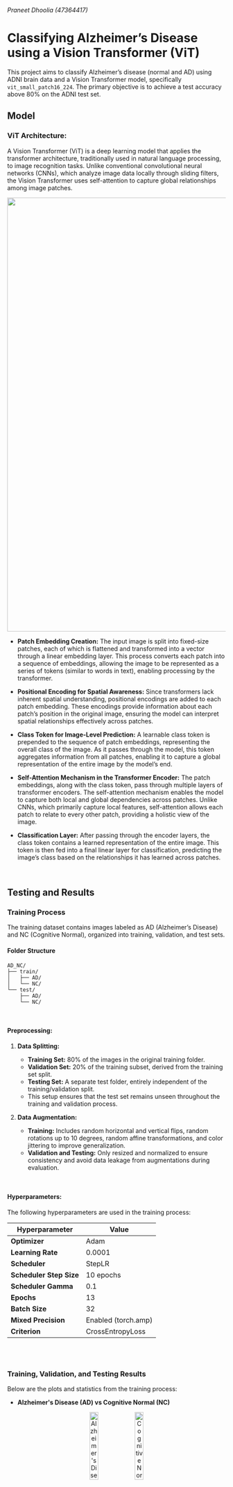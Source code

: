 
*Praneet Dhoolia (47364417)*

# Classifying Alzheimer’s Disease using a Vision Transformer (ViT)

This project aims to classify Alzheimer’s disease (normal and AD) using ADNI brain data and a Vision Transformer model, specifically `vit_small_patch16_224`. The primary objective is to achieve a test accuracy above 80% on the ADNI test set.
<br>

## Model

### ViT Architecture:
A Vision Transformer (ViT) is a deep learning model that applies the transformer architecture, traditionally used in natural language processing, to image recognition tasks. Unlike conventional convolutional neural networks (CNNs), which analyze image data locally through sliding filters, the Vision Transformer uses self-attention to capture global relationships among image patches.

<p align="center">
    <img width="1000" src="assets/transformer.png">
</p>

- **Patch Embedding Creation:** The input image is split into fixed-size patches, each of which is flattened and transformed into a vector through a linear embedding layer. This process converts each patch into a sequence of embeddings, allowing the image to be represented as a series of tokens (similar to words in text), enabling processing by the transformer.

- **Positional Encoding for Spatial Awareness:** Since transformers lack inherent spatial understanding, positional encodings are added to each patch embedding. These encodings provide information about each patch’s position in the original image, ensuring the model can interpret spatial relationships effectively across patches.

- **Class Token for Image-Level Prediction:** A learnable class token is prepended to the sequence of patch embeddings, representing the overall class of the image. As it passes through the model, this token aggregates information from all patches, enabling it to capture a global representation of the entire image by the model’s end.

- **Self-Attention Mechanism in the Transformer Encoder:** The patch embeddings, along with the class token, pass through multiple layers of transformer encoders. The self-attention mechanism enables the model to capture both local and global dependencies across patches. Unlike CNNs, which primarily capture local features, self-attention allows each patch to relate to every other patch, providing a holistic view of the image.

- **Classification Layer:** After passing through the encoder layers, the class token contains a learned representation of the entire image. This token is then fed into a final linear layer for classification, predicting the image’s class based on the relationships it has learned across patches.
<br>

## Testing and Results

### Training Process
The training dataset contains images labeled as AD (Alzheimer’s Disease) and NC (Cognitive Normal), organized into training, validation, and test sets.

#### Folder Structure

```
AD_NC/
├── train/
│   ├── AD/
│   └── NC/
└── test/
    ├── AD/
    └── NC/
```
<br>

#### Preprocessing:
1. **Data Splitting:**
   - **Training Set:** 80% of the images in the original training folder.
   - **Validation Set:** 20% of the training subset, derived from the training set split.
   - **Testing Set:** A separate test folder, entirely independent of the training/validation split.
   - This setup ensures that the test set remains unseen throughout the training and validation process.

2. **Data Augmentation:**
   - **Training:** Includes random horizontal and vertical flips, random rotations up to 10 degrees, random affine transformations, and color jittering to improve generalization.
   - **Validation and Testing:** Only resized and normalized to ensure consistency and avoid data leakage from augmentations during evaluation.
<br>

#### Hyperparameters:
The following hyperparameters are used in the training process:

| Hyperparameter           | Value              |
|--------------------------|--------------------|
| **Optimizer**            | Adam              |
| **Learning Rate**        | 0.0001            |
| **Scheduler**            | StepLR            |
| **Scheduler Step Size**  | 10 epochs         |
| **Scheduler Gamma**      | 0.1               |
| **Epochs**               | 13                |
| **Batch Size**           | 32                |
| **Mixed Precision**      | Enabled (torch.amp) |
| **Criterion**            | CrossEntropyLoss  |

<br><br>

### Training, Validation, and Testing Results
Below are the plots and statistics from the training process:

- **Alzheimer's Disease (AD) vs Cognitive Normal (NC)**

<p align="center">
  <img src="assets/AD.jpeg" alt="Alzheimer's Disease" width="20%">
  <img src="assets/NC.jpeg" alt="Cognitive Normal" width="20%">
</p><br>

- **Epoch Output**
<p align="center">
    <img width="1000" src="assets/output.png">
</p><br>

- **Loss vs Epochs**
<p align="center">
    <img width="700" src="assets/loss_vs_epochs.png">
</p><br>

- **Accuracy vs Epochs**
<p align="center">
    <img width="700" src="assets/accuracy_vs_epochs.png">
</p><br>

- **Confusion Matrix**
<p align="center">
    <img width="500" src="assets/confusion_matrix.png">
</p><br>

### Observations

1. **Loss vs. Epochs:**
   - **Training Loss:** Decreased consistently across epochs, indicating effective learning from the data.
   - **Validation Loss:** Generally decreased but showed occasional fluctuations, suggesting some variability in the model’s generalization.
   - **Testing Loss:** Increased over epochs, which suggests possible overfitting as the model learns more details from the training data, but loses generalization on unseen test data.

2. **Accuracy vs. Epochs:**
   - **Training Accuracy:** Progressively increased, reaching above 94% by the final epoch, showing that the model effectively fits the training data.
   - **Validation Accuracy:** Increased steadily, stabilizing around 85%, which is close to the training accuracy but slightly lower, indicating some overfitting.
   - **Testing Accuracy:** Fluctuated around 60-63%, showing a significant gap between training and test performance. This discrepancy highlights the challenge of generalization and may suggest that the model is learning features that do not transfer well to the test set.

3. **Confusion Matrix:**
   - The model performed better on the NC class, correctly identifying 3101 out of the total NC images, compared to 2575 correctly classified AD images.
   - The misclassification rates (1885 AD images as NC and 1439 NC images as AD) indicate that while the model has some discriminative power, it still struggles with certain cases, potentially due to overlapping features or insufficient training diversity.4
<br>

### Future Improvements

- **Overfitting:**
   - The training accuracy is significantly higher than the test accuracy, suggesting overfitting. Despite the data augmentation, the model may be over-specializing to the training data.

- **Possible Model Adjustments:**
   - **Alternative ViT Architectures:** Trying larger ViT variants or hybrid architectures that combine CNN and transformer layers might improve generalization.
   - **Regularization Techniques:** Applying dropout within the transformer layers or using weight decay in the optimizer could help reduce overfitting.
   - **Hyperparameter Tuning:** Experimenting with learning rates, batch sizes, and other hyperparameters might yield better balance between train and test performance.
   - **Additional Data Augmentation:** Applying more diverse augmentations might help the model generalize better to unseen data.

- **Class Imbalance:**
   - From the confusion matrix, it seems that the model might benefit from techniques to handle class imbalance more effectively (if present in the dataset), such as oversampling, under-sampling, or cost-sensitive learning.
<br>

## Usage
The project requires the following libraries and dependencies:

- **Python** 3.7 or higher
- **PyTorch** 1.7 or higher
- **torchvision** 0.8 or higher
- **timm** (PyTorch Image Models) library
- **NumPy**
- **Matplotlib**
- **scikit-learn**
- **tqdm**
- **OpenCV-Python**

You can install the required packages using:

```bash
pip install -r requirements.txt
```

Alternatively, install them individually:

```bash
pip install torch torchvision timm numpy matplotlib scikit-learn tqdm opencv-python
```

To train the model:
```bash
cd recognition/47364417
python train.py
```

To predict accuracy on the test set using a trained model:
```bash
cd recognition/47364417
python predict.py
```
<br>

## Conclusion

In this project, we applied a Vision Transformer (ViT) model to classify Alzheimer's Disease using brain imaging data from the ADNI dataset. While the model achieved high training accuracy above 94%, the test accuracy plateaued around 60-63%, indicating a significant generalization gap likely due to overfitting and dataset limitations. This highlights the challenges of applying advanced deep learning models to limited imaging data. Future work should focus on implementing enhanced regularization techniques, exploring alternative architectures, improving data augmentation methods, and conducting extensive hyperparameter optimization to improve the model's generalization and reliability on the ADNI dataset for Alzheimer's Disease classification.
<br>

## References

- Y. Rao, W. Zhao, Z. Zhu, J. Zhou, and J. Lu, “GFNet: Global Filter Networks for Visual Recognition,” *IEEE Transactions on Pattern Analysis and Machine Intelligence*, vol. 45, no. 9, pp. 10960–10973, Sep. 2023. [Online]. Available: [https://ieeexplore.ieee.org/document/10091201?denied=](https://ieeexplore.ieee.org/document/10091201?denied=)

- Alzheimer’s Disease Neuroimaging Initiative (ADNI), *Data and Methods for Alzheimer’s Research*, [Online]. Available: [https://adni.loni.usc.edu/](https://adni.loni.usc.edu/)
